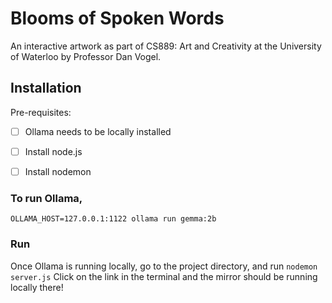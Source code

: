 # Blooms of Spoken Words

An interactive artwork as part of CS889: Art and Creativity at the University of Waterloo by Professor Dan Vogel.

## Installation
Pre-requisites:
- [ ] Ollama needs to be locally installed

- [ ] Install node.js

- [ ] Install nodemon


### To run Ollama,
`OLLAMA_HOST=127.0.0.1:1122 ollama run gemma:2b`

### Run
Once Ollama is running locally, go to the project directory, and run `nodemon server.js`
Click on the link in the terminal and the mirror should be running locally there!
